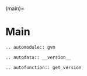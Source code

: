 (main)=

# Main

```{eval-rst}
.. automodule:: gvm
```

```{eval-rst}
.. autodata:: __version__
```

```{eval-rst}
.. autofunction:: get_version
```
